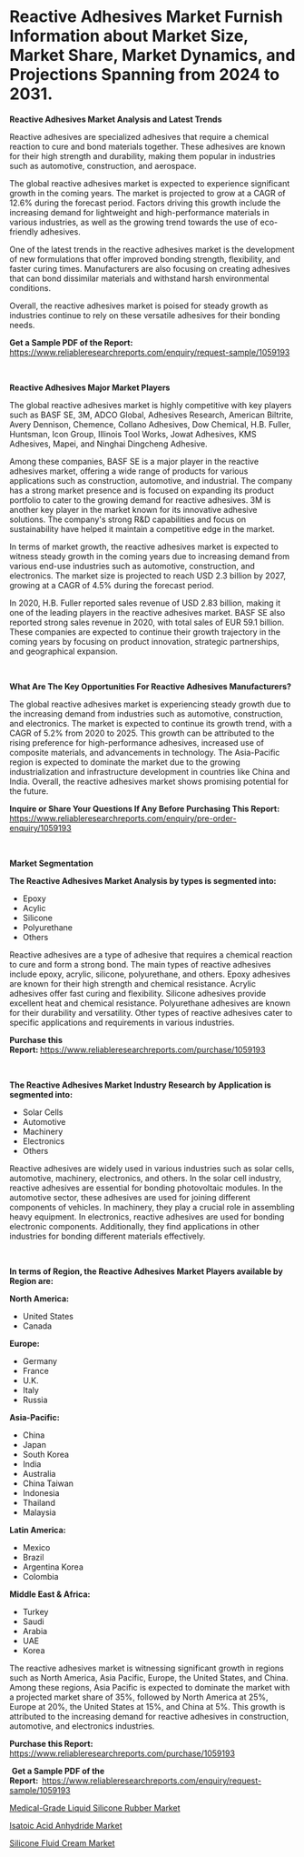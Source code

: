 <p><h1>Reactive Adhesives Market Furnish Information about Market Size, Market Share, Market Dynamics, and Projections Spanning from 2024 to 2031.</h1></p><p><strong>Reactive Adhesives Market Analysis and Latest Trends</strong></p>
<p><p>Reactive adhesives are specialized adhesives that require a chemical reaction to cure and bond materials together. These adhesives are known for their high strength and durability, making them popular in industries such as automotive, construction, and aerospace.</p><p>The global reactive adhesives market is expected to experience significant growth in the coming years. The market is projected to grow at a CAGR of 12.6% during the forecast period. Factors driving this growth include the increasing demand for lightweight and high-performance materials in various industries, as well as the growing trend towards the use of eco-friendly adhesives.</p><p>One of the latest trends in the reactive adhesives market is the development of new formulations that offer improved bonding strength, flexibility, and faster curing times. Manufacturers are also focusing on creating adhesives that can bond dissimilar materials and withstand harsh environmental conditions.</p><p>Overall, the reactive adhesives market is poised for steady growth as industries continue to rely on these versatile adhesives for their bonding needs.</p></p>
<p><strong>Get a Sample PDF of the Report:&nbsp;</strong> <a href="https://www.reliableresearchreports.com/enquiry/request-sample/1059193">https://www.reliableresearchreports.com/enquiry/request-sample/1059193</a></p>
<p>&nbsp;</p>
<p><strong>Reactive Adhesives Major Market Players</strong></p>
<p><p>The global reactive adhesives market is highly competitive with key players such as BASF SE, 3M, ADCO Global, Adhesives Research, American Biltrite, Avery Dennison, Chemence, Collano Adhesives, Dow Chemical, H.B. Fuller, Huntsman, Icon Group, Illinois Tool Works, Jowat Adhesives, KMS Adhesives, Mapei, and Ninghai Dingcheng Adhesive. </p><p>Among these companies, BASF SE is a major player in the reactive adhesives market, offering a wide range of products for various applications such as construction, automotive, and industrial. The company has a strong market presence and is focused on expanding its product portfolio to cater to the growing demand for reactive adhesives. 3M is another key player in the market known for its innovative adhesive solutions. The company's strong R&D capabilities and focus on sustainability have helped it maintain a competitive edge in the market.</p><p>In terms of market growth, the reactive adhesives market is expected to witness steady growth in the coming years due to increasing demand from various end-use industries such as automotive, construction, and electronics. The market size is projected to reach USD 2.3 billion by 2027, growing at a CAGR of 4.5% during the forecast period.</p><p>In 2020, H.B. Fuller reported sales revenue of USD 2.83 billion, making it one of the leading players in the reactive adhesives market. BASF SE also reported strong sales revenue in 2020, with total sales of EUR 59.1 billion. These companies are expected to continue their growth trajectory in the coming years by focusing on product innovation, strategic partnerships, and geographical expansion.</p></p>
<p>&nbsp;</p>
<p><strong>What Are The Key Opportunities For Reactive Adhesives Manufacturers?</strong></p>
<p><p>The global reactive adhesives market is experiencing steady growth due to the increasing demand from industries such as automotive, construction, and electronics. The market is expected to continue its growth trend, with a CAGR of 5.2% from 2020 to 2025. This growth can be attributed to the rising preference for high-performance adhesives, increased use of composite materials, and advancements in technology. The Asia-Pacific region is expected to dominate the market due to the growing industrialization and infrastructure development in countries like China and India. Overall, the reactive adhesives market shows promising potential for the future.</p></p>
<p><strong>Inquire or Share Your Questions If Any Before Purchasing This Report:</strong> <a href="https://www.reliableresearchreports.com/enquiry/pre-order-enquiry/1059193">https://www.reliableresearchreports.com/enquiry/pre-order-enquiry/1059193</a></p>
<p>&nbsp;</p>
<p><strong>Market Segmentation</strong></p>
<p><strong>The Reactive Adhesives Market Analysis by types is segmented into:</strong></p>
<p><ul><li>Epoxy</li><li>Acylic</li><li>Silicone</li><li>Polyurethane</li><li>Others</li></ul></p>
<p><p>Reactive adhesives are a type of adhesive that requires a chemical reaction to cure and form a strong bond. The main types of reactive adhesives include epoxy, acrylic, silicone, polyurethane, and others. Epoxy adhesives are known for their high strength and chemical resistance. Acrylic adhesives offer fast curing and flexibility. Silicone adhesives provide excellent heat and chemical resistance. Polyurethane adhesives are known for their durability and versatility. Other types of reactive adhesives cater to specific applications and requirements in various industries.</p></p>
<p><strong>Purchase this Report:&nbsp;</strong><a href="https://www.reliableresearchreports.com/purchase/1059193">https://www.reliableresearchreports.com/purchase/1059193</a></p>
<p>&nbsp;</p>
<p><strong>The Reactive Adhesives Market Industry Research by Application is segmented into:</strong></p>
<p><ul><li>Solar Cells</li><li>Automotive</li><li>Machinery</li><li>Electronics</li><li>Others</li></ul></p>
<p><p>Reactive adhesives are widely used in various industries such as solar cells, automotive, machinery, electronics, and others. In the solar cell industry, reactive adhesives are essential for bonding photovoltaic modules. In the automotive sector, these adhesives are used for joining different components of vehicles. In machinery, they play a crucial role in assembling heavy equipment. In electronics, reactive adhesives are used for bonding electronic components. Additionally, they find applications in other industries for bonding different materials effectively.</p></p>
<p>&nbsp;</p>
<p><strong>In terms of Region, the Reactive Adhesives Market Players available by Region are:</strong></p>
<p>
    <p> <strong> North America: </strong>
        <ul>
            <li>United States</li>
            <li>Canada</li>
        </ul>
        </p> 
    <p> <strong> Europe: </strong>
        <ul>
            <li>Germany</li>
            <li>France</li>
            <li>U.K.</li>
            <li>Italy</li>
            <li>Russia</li>
        </ul>
        </p> 
    <p> <strong> Asia-Pacific: </strong>
        <ul>
            <li>China</li>
            <li>Japan</li>
            <li>South Korea</li>
            <li>India</li>
            <li>Australia</li>
            <li>China Taiwan</li>
            <li>Indonesia</li>
            <li>Thailand</li>
            <li>Malaysia</li>
        </ul>
        </p> 
    <p> <strong> Latin America: </strong>
        <ul>
            <li>Mexico</li>
            <li>Brazil</li>
            <li>Argentina Korea</li>
            <li>Colombia</li>
        </ul>
        </p> 
    <p> <strong> Middle East & Africa: </strong>
        <ul>
            <li>Turkey</li>
            <li>Saudi</li>
            <li>Arabia</li>
            <li>UAE</li>
            <li>Korea</li>
        </ul>
    </p>
    </p>
<p><p>The reactive adhesives market is witnessing significant growth in regions such as North America, Asia Pacific, Europe, the United States, and China. Among these regions, Asia Pacific is expected to dominate the market with a projected market share of 35%, followed by North America at 25%, Europe at 20%, the United States at 15%, and China at 5%. This growth is attributed to the increasing demand for reactive adhesives in construction, automotive, and electronics industries.</p></p>
<p><strong>Purchase this Report: </strong><a href="https://www.reliableresearchreports.com/purchase/1059193">https://www.reliableresearchreports.com/purchase/1059193</a></p>
<p>&nbsp;<strong>Get a Sample PDF of the Report:&nbsp;&nbsp;</strong><a href="https://www.reliableresearchreports.com/enquiry/request-sample/1059193">https://www.reliableresearchreports.com/enquiry/request-sample/1059193</a></p>
<p><strong></strong></p>
<p><p><a href="https://view.publitas.com/reportprime-1/medical-grade-liquid-silicone-rubber-market-size-2023-2030-global-industrial-analysis-key-geographical-regions-market-share-top-key-players-product-types-and-forecast-research-report/">Medical-Grade Liquid Silicone Rubber Market</a></p><p><a href="https://github.com/Alonsoolds3wq1d81czn8rbol/Market-Research-Report-List-1/blob/main/isatoic-acid-anhydride-market.md">Isatoic Acid Anhydride Market</a></p><p><a href="https://view.publitas.com/reportprime-1/silicone-fluid-cream-market-size-and-examines-its-market-scope-with-a-primary-focus-on-growth-opportunities-and-forecasted-trends-spanning-from-2023-to-2030/">Silicone Fluid Cream Market</a></p></p>